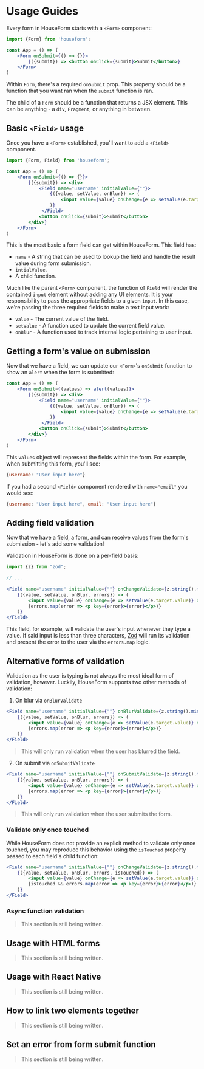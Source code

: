 # Usage Guides

Every form in HouseForm starts with a `<Form>` component:

```jsx
import {Form} from 'houseform';

const App = () => (
    <Form onSubmit={() => {}}>
		{({submit}) => <button onClick={submit}>Submit</button>}
	</Form>
)
```

Within `Form`, there's a required `onSubmit` prop. This property should be a function that you want ran when the `submit` function is ran.

The child of a `Form` should be a function that returns a JSX element. This can be anything - a `div`, `Fragment`, or anything in between.

## Basic `<Field>` usage

Once you have a `<Form>` established, you'll want to add a `<Field>` component.

```jsx
import {Form, Field} from 'houseform';

const App = () => (
    <Form onSubmit={() => {}}>
		{({submit}) => <div>
			<Field name="username" initialValue={""}>
                {({value, setValue, onBlur}) => (
                	<input value={value} onChange={e => setValue(e.target.value)} onBlur={onBlur}/>
                )}
             </Field>			
			<button onClick={submit}>Submit</button>
		</div>}
	</Form>
)
```

This is the most basic a form field can get within HouseForm. This field has:

- `name` - A string that can be used to lookup the field and handle the result value during form submission.
- `intialValue`.
- A child function.

Much like the parent `<Form>` component, the function of `Field` will render the contained `input` element without adding any UI elements. It is your responsibility to pass the appropriate fields to a given `input`. In this case, we're passing the three required fields to make a text input work:

- `value` - The current value of the field.
- `setValue` - A function used to update the current field value.
- `onBlur` - A function used to track internal logic pertaining to user input.

## Getting a form's value on submission

Now that we have a field, we can update our `<Form>`'s `onSubmit` function to show an `alert` when the form is submitted:

```jsx {2}
const App = () => (
    <Form onSubmit={(values) => alert(values)}>
		{({submit}) => <div>
			<Field name="username" initialValue={""}>
                {({value, setValue, onBlur}) => (
                	<input value={value} onChange={e => setValue(e.target.value)} onBlur={onBlur}/>
                )}
             </Field>
			<button onClick={submit}>Submit</button>
		</div>}
	</Form>
)
```

This `values` object will represent the fields within the form. For example, when submitting this form, you'll see:

```javascript
{username: "User input here"}
```

If you had a second `<Field>` component rendered with `name="email"` you would see:

```javascript
{username: "User input here", email: "User input here"}
```

## Adding field validation

Now that we have a field, a form, and can receive values from the form's submission - let's add some validation!

Validation in HouseForm is done on a per-field basis:

```jsx
import {z} from "zod";

// ...
 
<Field name="username" initialValue={""} onChangeValidate={z.string().min(3, "Your username must have at least three characters")}>
    {({value, setValue, onBlur, errors}) => (
	    <input value={value} onChange={e => setValue(e.target.value)} onBlur={onBlur}/>
        {errors.map(error => <p key={error}>{error}</p>)}
    )}
</Field>
```

This field, for example, will validate the user's input whenever they type a value. If said input is less than three characters, [Zod](https://github.com/colinhacks/zod) will run its validation and present the error to the user via the `errors.map` logic.

## Alternative forms of validation

Validation as the user is typing is not always the most ideal form of validation, however. Luckily, HouseForm supports two other methods of validation:

1. On blur via `onBlurValidate`

```jsx
<Field name="username" initialValue={""} onBlurValidate={z.string().min(3, "Your username must have at least three characters")}>
    {({value, setValue, onBlur, errors}) => (
	    <input value={value} onChange={e => setValue(e.target.value)} onBlur={onBlur}/>
        {errors.map(error => <p key={error}>{error}</p>)}
    )}
</Field>
```

> This will only run validation when the user has blurred the field.

2. On submit via `onSubmitValidate`

```jsx
<Field name="username" initialValue={""} onSubmitValidate={z.string().min(3, "Your username must have at least three characters")}>
    {({value, setValue, onBlur, errors}) => (
	    <input value={value} onChange={e => setValue(e.target.value)} onBlur={onBlur}/>
        {errors.map(error => <p key={error}>{error}</p>)}
    )}
</Field>
```

> This will only run validation when the user submits the form.

### Validate only once touched

While HouseForm does not provide an explicit method to validate only once touched, you may reproduce this behavior using the `isTouched` property passed to each field's child function:

```jsx
<Field name="username" initialValue={""} onChangeValidate={z.string().min(3, "Your username must have at least three characters")}>
    {({value, setValue, onBlur, errors, isTouched}) => (
	    <input value={value} onChange={e => setValue(e.target.value)} onBlur={onBlur}/>
        {isTouched && errors.map(error => <p key={error}>{error}</p>)}
    )}
</Field>
```

### Async function validation

> This section is still being written.

## Usage with HTML forms

> This section is still being written.

<!-- Wrap in `form` -->

## Usage with React Native

> This section is still being written.

<!-- No change -->

## How to link two elements together

> This section is still being written.

<!-- listenTo={[""]} -->

## Set an error from form submit function

> This section is still being written.

<!-- onSubmit={(_, form) => form.getFieldValue('fieldName').setError} -->